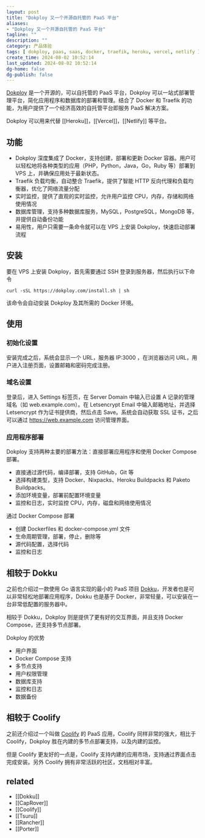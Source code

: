 ```yaml
---
layout: post
title: "Dokploy 又一个开源自托管的 PaaS 平台"
aliases:
- "Dokploy 又一个开源自托管的 PaaS 平台"
tagline: ""
description: ""
category: 产品体验
tags: [ dokploy, paas, saas, docker, traefik, heroku, vercel, netlify ]
create_time: 2024-08-02 10:52:14
last_updated: 2024-08-02 10:52:14
dg-home: false
dg-publish: false
---
```


[Dokploy](https://dokploy.com/) 是一个开源的，可以自托管的 PaaS 平台，Dokploy 可以一站式部署管理平台，简化应用程序和数据库的部署和管理。结合了 Docker 和 Traefik 的功能，为用户提供了一个经济高效的自托管平台即服务 PaaS 解决方案。

Dokploy 可以用来代替 [[Heroku]]，[[Vercel]]，[[Netlify]] 等平台。

## 功能

- Dokploy 深度集成了 Docker，支持创建，部署和更新 Docker 容器。用户可以轻松地将各种类型的应用（PHP，Python，Java，Go，Ruby 等）部署到 VPS 上，并确保应用处于最新状态。
- Traefik 负载均衡，自动整合 Traefik，提供了智能 HTTP 反向代理和负载均衡器，优化了网络流量分配
- 实时监控，提供了直观的实时监控，允许用户监控 CPU，内存，存储和网络使用情况
- 数据库管理，支持多种数据库服务，MySQL，PostgreSQL，MongoDB 等，并提供自动备份功能
- 易用性，用户只需要一条命令就可以在 VPS 上安装 Dokploy，快速启动部署流程

## 安装

要在 VPS 上安装 Dokploy，首先需要通过 SSH 登录到服务器，然后执行以下命令

```
curl -sSL https://dokploy.com/install.sh | sh
```

该命令会自动安装 Dokploy 及其所需的 Docker 环境。

## 使用

### 初始化设置

安装完成之后，系统会显示一个 URL，服务器 IP:3000 ，在浏览器访问 URL，用户进入注册页面，设置邮箱和密码完成注册。

### 域名设置

登录后，进入 Settings 标签页，在 Server Domain 中输入已设置 A 记录的管理域名（如 web.example.com）。在 Letsencrypt Email 中输入邮箱地址，并选择 Letsencrypt 作为证书提供商，然后点击 Save。系统会自动获取 SSL 证书，之后可以通过 https://web.example.com 访问管理界面。

### 应用程序部署

Dokploy 支持两种主要的部署方法：直接部署应用程序和使用 Docker Compose 部署。

- 直接通过源代码，编译部署，支持 GitHub，Git 等
- 选择构建类型，支持 Docker、Nixpacks、Heroku Buildpacks 和 Paketo Buildpacks。
- 添加环境变量，部署前配置环境变量
- 监控和日志，实时监控 CPU，内存，磁盘和网络使用情况

通过 Docker Compose 部署

- 创建 Dockerfiles 和 docker-compose.yml 文件
- 生命周期管理，部署，停止，删除等
- 源代码配置，选择代码
- 监控和日志

## 相较于 Dokku

之前也介绍过一款使用 Go 语言实现的最小的 PaaS 项目 [Dokku](https://blog.einverne.info/post/2023/09/dokku-minimum-paas.html)，开发者也是可以非常轻松地部署应用程序，Dokku 也是基于 Docker，非常轻量，可以安装在一台非常低配置的服务器中。

相较于 Dokku，Dokploy 则是提供了更有好的交互界面，并且支持 Docker Compose，还支持多节点部署。

Dokploy 的优势

- 用户界面
- Docker Compose 支持
- 多节点支持
- 用户权限管理
- 数据库支持
- 监控和日志
- 数据备份

## 相较于 Coolify

之前还介绍过一个叫做 [Coolify](https://blog.einverne.info/post/2023/11/coolify-self-hosted-vercel.html) 的 PaaS 应用，Coolify 同样非常的强大，相比于 Coolify，Dokploy 胜在内建的多节点部署支持，以及内建的监控。

但是 Coolify 更友好的一点是，Coolify 支持内建的应用市场，支持通过界面点击完成安装。另外 Coolify 拥有非常活跃的社区，文档相对丰富。

## related

- [[Dokku]]
- [[CapRover]]
- [[Coolify]]
- [[Tsuru]]
- [[Rancher]]
- [[Porter]]
